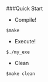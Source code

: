 ###Quick Start

- Compile!

```
$make
```
- Execute!

```
$./my_exe
```

- Clean

```
$make clean
```
